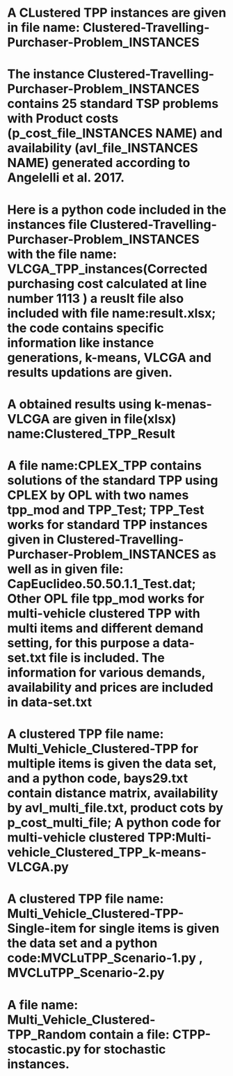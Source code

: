 # A CLustered TPP instances are given in file name: Clustered-Travelling-Purchaser-Problem_INSTANCES
# The instance Clustered-Travelling-Purchaser-Problem_INSTANCES contains 25 standard TSP problems with Product costs (p_cost_file_INSTANCES NAME) and availability (avl_file_INSTANCES NAME) generated according to Angelelli et al. 2017.
# Here is a python code included in the instances file Clustered-Travelling-Purchaser-Problem_INSTANCES with the file name: VLCGA_TPP_instances(Corrected purchasing cost calculated at line number 1113 ) a reuslt file also included with file name:result.xlsx; the code contains specific information like instance generations, k-means, VLCGA and results updations are given.
# A obtained results using k-menas-VLCGA are given in file(xlsx) name:Clustered_TPP_Result
# A file name:CPLEX_TPP contains solutions of the standard TPP using CPLEX by OPL with two names tpp_mod and TPP_Test; TPP_Test works for standard TPP instances given in Clustered-Travelling-Purchaser-Problem_INSTANCES as well as in given file: CapEuclideo.50.50.1.1_Test.dat; Other OPL file tpp_mod works for multi-vehicle clustered TPP with multi items and different demand setting, for this purpose a data-set.txt file is included. The information for various demands, availability and prices are included in data-set.txt
# A clustered TPP file name: Multi_Vehicle_Clustered-TPP for multiple items is given the data set, and a python code, bays29.txt contain distance matrix, availability by avl_multi_file.txt, product cots by p_cost_multi_file; A python code for multi-vehicle clustered TPP:Multi-vehicle_Clustered_TPP_k-means-VLCGA.py
# A clustered TPP file name: Multi_Vehicle_Clustered-TPP-Single-item for single items is given the data set and a python code:MVCLuTPP_Scenario-1.py , MVCLuTPP_Scenario-2.py
# A file name: Multi_Vehicle_Clustered-TPP_Random contain a file: CTPP-stocastic.py for stochastic instances.


